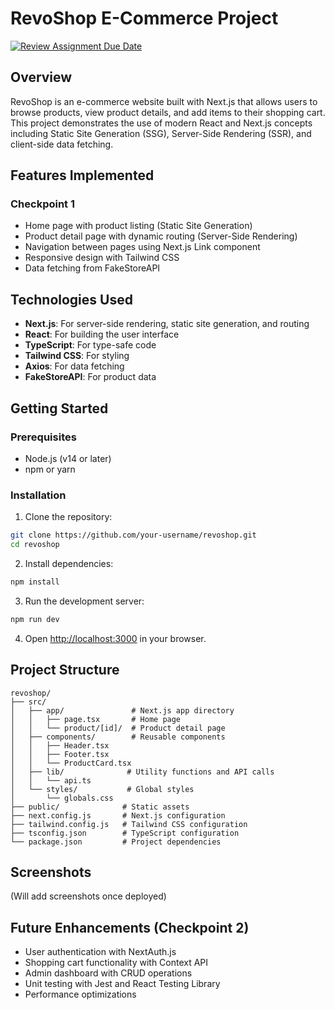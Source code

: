 # RevoShop E-Commerce Project

[![Review Assignment Due Date](https://classroom.github.com/assets/deadline-readme-button-22041afd0340ce965d47ae6ef1cefeee28c7c493a6346c4f15d667ab976d596c.svg)](https://classroom.github.com/a/Mhcdhc_H)

## Overview

RevoShop is an e-commerce website built with Next.js that allows users to browse products, view product details, and add items to their shopping cart. This project demonstrates the use of modern React and Next.js concepts including Static Site Generation (SSG), Server-Side Rendering (SSR), and client-side data fetching.

## Features Implemented

### Checkpoint 1
- Home page with product listing (Static Site Generation)
- Product detail page with dynamic routing (Server-Side Rendering)
- Navigation between pages using Next.js Link component
- Responsive design with Tailwind CSS
- Data fetching from FakeStoreAPI

## Technologies Used

- **Next.js**: For server-side rendering, static site generation, and routing
- **React**: For building the user interface
- **TypeScript**: For type-safe code
- **Tailwind CSS**: For styling
- **Axios**: For data fetching
- **FakeStoreAPI**: For product data

## Getting Started

### Prerequisites

- Node.js (v14 or later)
- npm or yarn

### Installation

1. Clone the repository:
```bash
git clone https://github.com/your-username/revoshop.git
cd revoshop
```

2. Install dependencies:
```bash
npm install
```

3. Run the development server:
```bash
npm run dev
```

4. Open [http://localhost:3000](http://localhost:3000) in your browser.

## Project Structure

```
revoshop/
├── src/
│   ├── app/               # Next.js app directory
│   │   ├── page.tsx       # Home page
│   │   └── product/[id]/  # Product detail page
│   ├── components/        # Reusable components
│   │   ├── Header.tsx
│   │   ├── Footer.tsx
│   │   └── ProductCard.tsx
│   ├── lib/              # Utility functions and API calls
│   │   └── api.ts
│   └── styles/           # Global styles
│       └── globals.css
├── public/              # Static assets
├── next.config.js       # Next.js configuration
├── tailwind.config.js   # Tailwind CSS configuration
├── tsconfig.json        # TypeScript configuration
└── package.json         # Project dependencies
```

## Screenshots

(Will add screenshots once deployed)

## Future Enhancements (Checkpoint 2)

- User authentication with NextAuth.js
- Shopping cart functionality with Context API
- Admin dashboard with CRUD operations
- Unit testing with Jest and React Testing Library
- Performance optimizations
